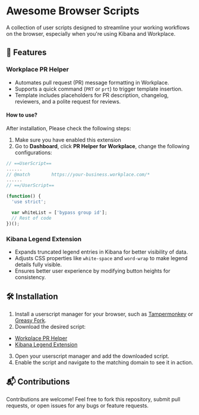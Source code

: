 # Awesome Browser Scripts
A collection of user scripts designed to streamline your working workflows on the browser, especially when you're using Kibana and Workplace.

## 🚀 Features
### Workplace PR Helper
- Automates pull request (PR) message formatting in Workplace.
- Supports a quick command (`PRT` or `prt`) to trigger template insertion.
- Template includes placeholders for PR description, changelog, reviewers, and a polite request for reviews.

#### How to use?
After installation, Please check the following steps:
1. Make sure you have enabled this extension
2. Go to **Dashboard**, click **PR Helper for Workplace**, change the following configurations:
```js
// ==UserScript==
......
// @match        https://your-business.workplace.com/*
......
// ==/UserScript==

(function() {
  'use strict';

  var whiteList = ['bypass group id'];
  // Rest of code
})();
```
### Kibana Legend Extension
- Expands truncated legend entries in Kibana for better visibility of data.
- Adjusts CSS properties like `white-space` and `word-wrap` to make legend details fully visible.
- Ensures better user experience by modifying button heights for consistency.

## 🛠 Installation
1. Install a userscript manager for your browser, such as [Tampermonkey](https://www.tampermonkey.net/) or [Greasy Fork](https://greasyfork.org/en).
2. Download the desired script:
- [Workplace PR Helper](https://greasyfork.org/zh-CN/scripts/436825-pr-helper-for-workplace)
- [Kibana Legend Extension](https://greasyfork.org/zh-CN/scripts/451436-kibana-show-me-message)
3. Open your userscript manager and add the downloaded script.
4. Enable the script and navigate to the matching domain to see it in action.

## 📬 Contributions
Contributions are welcome! Feel free to fork this repository, submit pull requests, or open issues for any bugs or feature requests.